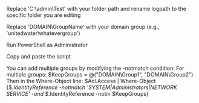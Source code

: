 Replace 'C:\admin\Test' with your folder path and rename logpath to the specific folder you are editing

Replace 'DOMAIN\GroupName' with your domain group (e.g., 'unitedwater\whatevergroup')

Run PowerShell as Administrator

Copy and paste the script

You can add multiple groups by modifying the -notmatch condition:
For multiple groups:
$KeepGroups = @("DOMAIN\Group1", "DOMAIN\Group2")
Then in the Where-Object line:
$Acl.Access | Where-Object {$_.IdentityReference -notmatch 'SYSTEM|Administrators|NETWORK SERVICE' -and $_.IdentityReference -notin $KeepGroups}
